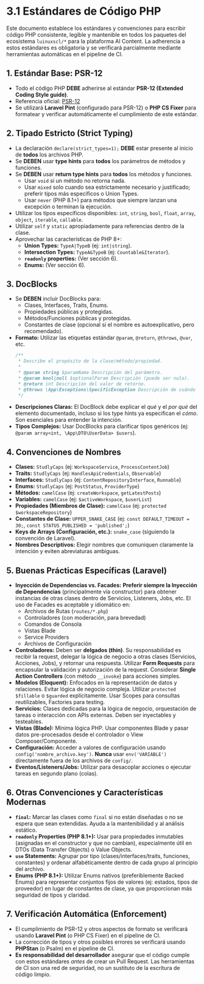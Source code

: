 # 3.1 Estándares de Código PHP

Este documento establece los estándares y convenciones para escribir código PHP consistente, legible y mantenible en todos los paquetes del ecosistema `luinuxscl/*` para la plataforma AI Content. La adherencia a estos estándares es obligatoria y se verificará parcialmente mediante herramientas automáticas en el pipeline de CI.

## 1. Estándar Base: PSR-12

* Todo el código PHP **DEBE** adherirse al estándar **PSR-12 (Extended Coding Style guide)**.
* Referencia oficial: [PSR-12](https://www.php-fig.org/psr/psr-12/)
* Se utilizará **Laravel Pint** (configurado para PSR-12) o **PHP CS Fixer** para formatear y verificar automáticamente el cumplimiento de este estándar.

## 2. Tipado Estricto (Strict Typing)

* La declaración `declare(strict_types=1);` **DEBE** estar presente al inicio de **todos** los archivos PHP.
* Se **DEBEN** usar **type hints** para **todos** los parámetros de métodos y funciones.
* Se **DEBEN** usar **return type hints** para **todos** los métodos y funciones.
    * Usar `void` si un método no retorna nada.
    * Usar `mixed` solo cuando sea estrictamente necesario y justificado; preferir tipos más específicos o Union Types.
    * Usar `never` (PHP 8.1+) para métodos que siempre lanzan una excepción o terminan la ejecución.
* Utilizar los tipos específicos disponibles: `int`, `string`, `bool`, `float`, `array`, `object`, `iterable`, `callable`.
* Utilizar `self` y `static` apropiadamente para referencias dentro de la clase.
* Aprovechar las características de PHP 8+:
    * **Union Types:** `TypeA|TypeB` (ej: `int|string`).
    * **Intersection Types:** `TypeA&TypeB` (ej: `Countable&Iterator`).
    * **`readonly` properties:** (Ver sección 6).
    * **Enums:** (Ver sección 6).

## 3. DocBlocks

* Se **DEBEN** incluir DocBlocks para:
    * Clases, Interfaces, Traits, Enums.
    * Propiedades públicas y protegidas.
    * Métodos/Funciones públicas y protegidas.
    * Constantes de clase (opcional si el nombre es autoexplicativo, pero recomendado).
* **Formato:** Utilizar las etiquetas estándar `@param`, `@return`, `@throws`, `@var`, etc.
    ```php
    /**
     * Describe el propósito de la clase/método/propiedad.
     *
     * @param string $paramName Descripción del parámetro.
     * @param bool|null $optionalParam Descripción (puede ser nulo).
     * @return int Descripción del valor de retorno.
     * @throws \App\Exceptions\SpecificException Descripción de cuándo se lanza.
     */
    ```
* **Descripciones Claras:** El DocBlock debe explicar el *qué* y el *por qué* del elemento documentado, incluso si los type hints ya especifican el *cómo*. Son esenciales para entender la intención.
* **Tipos Complejos:** Usar DocBlocks para clarificar tipos genéricos (ej: `@param array<int, \App\DTO\UserData> $users`).

## 4. Convenciones de Nombres

* **Clases:** `StudlyCaps` (ej: `WorkspaceService`, `ProcessContentJob`)
* **Traits:** `StudlyCaps` (ej: `HandlesApiCredentials`, `Observable`)
* **Interfaces:** `StudlyCaps` (ej: `ContentRepositoryInterface`, `Runnable`)
* **Enums:** `StudlyCaps` (ej: `PostStatus`, `ProviderType`)
* **Métodos:** `camelCase` (ej: `createWorkspace`, `getLatestPosts`)
* **Variables:** `camelCase` (ej: `$activeWorkspace`, `$userList`)
* **Propiedades (Miembros de Clase):** `camelCase` (ej: `protected $workspaceRepository`)
* **Constantes de Clase:** `UPPER_SNAKE_CASE` (ej: `const DEFAULT_TIMEOUT = 30;`, `const STATUS_PUBLISHED = 'published';`)
* **Keys de Arrays (Configuración, etc.):** `snake_case` (siguiendo la convención de Laravel).
* **Nombres Descriptivos:** Elegir nombres que comuniquen claramente la intención y eviten abreviaturas ambiguas.

## 5. Buenas Prácticas Específicas (Laravel)

* **Inyección de Dependencias vs. Facades:** **Preferir siempre la Inyección de Dependencias** (principalmente vía constructor) para obtener instancias de otras clases dentro de Servicios, Listeners, Jobs, etc. El uso de Facades es aceptable y idiomático en:
    * Archivos de Rutas (`routes/*.php`)
    * Controladores (con moderación, para brevedad)
    * Comandos de Consola
    * Vistas Blade
    * Service Providers
    * Archivos de Configuración
* **Controladores:** Deben ser **delgados (thin)**. Su responsabilidad es recibir la request, delegar la lógica de negocio a otras clases (Servicios, Acciones, Jobs), y retornar una respuesta. Utilizar **Form Requests** para encapsular la validación y autorización de la request. Considerar **Single Action Controllers** (con método `__invoke`) para acciones simples.
* **Modelos (Eloquent):** Enfocados en la representación de datos y relaciones. Evitar lógica de negocio compleja. Utilizar `protected $fillable` o `$guarded` explícitamente. Usar Scopes para consultas reutilizables, Factories para testing.
* **Servicios:** Clases dedicadas para la lógica de negocio, orquestación de tareas o interacción con APIs externas. Deben ser inyectables y testeables.
* **Vistas (Blade):** Mínima lógica PHP. Usar componentes Blade y pasar datos pre-procesados desde el controlador o View Composer/Componente.
* **Configuración:** Acceder a valores de configuración usando `config('nombre_archivo.key')`. **Nunca** usar `env('VARIABLE')` directamente fuera de los archivos de `config/`.
* **Eventos/Listeners/Jobs:** Utilizar para desacoplar acciones o ejecutar tareas en segundo plano (colas).

## 6. Otras Convenciones y Características Modernas

* **`final`:** Marcar las clases como `final` si no están diseñadas o no se espera que sean extendidas. Ayuda a la mantenibilidad y al análisis estático.
* **`readonly` Properties (PHP 8.1+):** Usar para propiedades inmutables (asignadas en el constructor y que no cambian), especialmente útil en DTOs (Data Transfer Objects) o Value Objects.
* **`use` Statements:** Agrupar por tipo (clases/interfaces/traits, funciones, constantes) y ordenar alfabéticamente dentro de cada grupo al principio del archivo.
* **Enums (PHP 8.1+):** Utilizar Enums nativos (preferiblemente Backed Enums) para representar conjuntos fijos de valores (ej: estados, tipos de proveedor) en lugar de constantes de clase, ya que proporcionan más seguridad de tipos y claridad.

## 7. Verificación Automática (Enforcement)

* El cumplimiento de PSR-12 y otros aspectos de formato se verificará usando **Laravel Pint** (o PHP CS Fixer) en el pipeline de CI.
* La corrección de tipos y otros posibles errores se verificará usando **PHPStan** (o Psalm) en el pipeline de CI.
* **Es responsabilidad del desarrollador** asegurar que el código cumple con estos estándares *antes* de crear un Pull Request. Las herramientas de CI son una red de seguridad, no un sustituto de la escritura de código limpio.